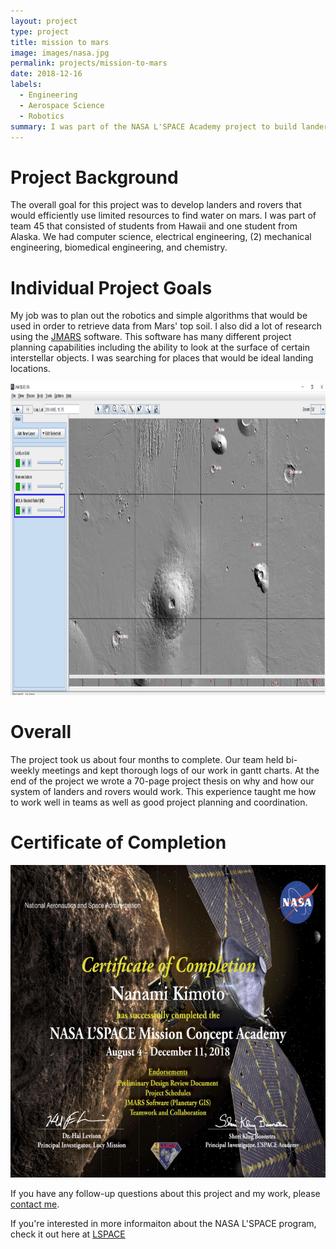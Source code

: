 ```yaml
---
layout: project
type: project
title: mission to mars 
image: images/nasa.jpg
permalink: projects/mission-to-mars
date: 2018-12-16
labels:
  - Engineering
  - Aerospace Science
  - Robotics
summary: I was part of the NASA L'SPACE Academy project to build landers and rovers for a theoretical mission to mars.
---
```

# Project Background
The overall goal for this project was to develop landers and rovers that would efficiently use limited resources to find water on mars. I was part of team 45 that 
consisted of students from Hawaii and one student from Alaska. We had computer science, electrical engineering, (2) mechanical engineering, biomedical engineering, 
and chemistry. 

# Individual Project Goals
My job was to plan out the robotics and simple algorithms that would be used in order to retrieve data from Mars' top soil. I also did a lot of research using the [JMARS](https://jmars.asu.edu) software. This software has many different project planning capabilities including the ability to look at the surface of certain interstellar objects. I was searching for places that would be ideal landing locations. 

<div style="text-align:center"><img src="/images/jmars.PNG" alt="HTML5 Icon" width="900" height="500"></div>

# Overall
The project took us about four months to complete. Our team held bi-weekly meetings and kept thorough logs of our work in gantt charts. At the end of the project we wrote a 70-page project thesis on why and how our system of landers and rovers would work. This experience taught me how to work well in teams as well as good project planning and coordination. 

# Certificate of Completion

<div style="text-align:center"><img src="/images/lspacecert.png" alt="HTML5 Icon" width="700" height="500"></div>

If you have any follow-up questions about this project and my work, please [contact me](mailto:nkimoto@hawaii.edu).

If you're interested in more informaiton about the NASA L'SPACE program, check it out here at [LSPACE](https://www.lspace.asu.edu)
